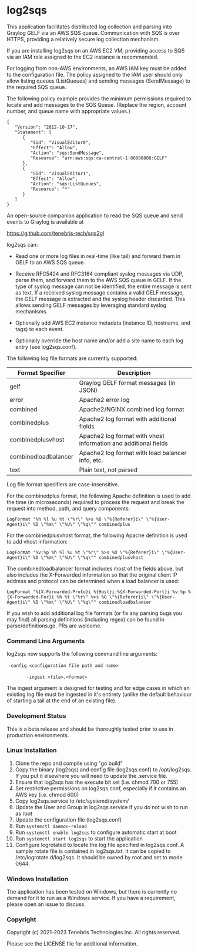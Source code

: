 # log2sqs

This application facilitates distributed log collection and parsing into Graylog GELF via an AWS SQS queue. Communication with SQS is over HTTPS, providing a relatively secure log collection mechanism.

If you are installing log2sqs on an AWS EC2 VM, providing access to SQS via an IAM role assigned to the EC2 instance is recommended.

For logging from non-AWS environments, an AWS IAM key must be added to the configuration file. The policy assigned
to the IAM user should only allow listing queues (ListQueues) and sending messages (SendMessage) to the required SQS
queue.

The following policy example provides the minimum permissions required to locate and add messages to the SQS Queue.
(Replace the region, account number, and queue name with appropriate values.)

```
{
   "Version": "2012-10-17",
   "Statement": [
      {
         "Sid": "VisualEditor0",
         "Effect": "Allow",
         "Action": "sqs:SendMessage",
         "Resource": "arn:aws:sqs:ca-central-1:88888888:GELF"
      },
      {
         "Sid": "VisualEditor1",
         "Effect": "Allow",
         "Action": "sqs:ListQueues",
         "Resource": "*"
      }
   ]
}
```

An open-source companion application to read the SQS queue and send events to Graylog is available at 

https://github.com/tenebris-tech/sqs2gl

log2sqs can:

- Read one or more log files in real-time (like tail) and forward them in GELF to an AWS SQS queue.

- Receive RFC5424 and RFC3164 compliant syslog messages via UDP, parse them, and forward them to the
  AWS SQS queue in GELF. If the type of syslog message can not be identified, the entire message is sent as text.
  If a received syslog message contains a valid GELF message, the GELF message is extracted and the syslog header
  discarded. This allows sending GELF messages by leveraging standard syslog mechanisms.

- Optionally add AWS EC2 instance metadata (instance ID, hostname, and tags) to each event.

- Optionally override the host name and/or add a site name to each log entry (see log2sqs.conf).

The following log file formats are currently supported:

| Format Specifier     | Description                                                     |
|----------------------|-----------------------------------------------------------------|
| gelf                 | Graylog GELF format messages (in JSON)                          |
| error                | Apache2 error log                                               |
| combined             | Apache2/NGINX combined log format                               |
| combinedplus         | Apache2 log format with additional fields                       |
| combinedplusvhost    | Apache2 log format with vhost information and additional fields |
| combinedloadbalancer | Apache2 log format with load balancer info, etc.                |
| text                 | Plain text, not parsed                                          |

Log file format specifiers are case-insensitive.

For the combinedplus format, the following Apache definition is used to add the time (in microseconds) required to process the request and break the request into method, path, and query components:

```
LogFormat "%h %l %u %t \"%r\" %>s %O \"%{Referer}i\" \"%{User-Agent}i\" %D \"%m\" \"%U\" \"%q\"" combinedplus
```

For the combinedplusvhost format, the following Apache definition is used to add vhost information:

```
LogFormat "%v:%p %h %l %u %t \"%r\" %>s %O \"%{Referer}i\" \"%{User-Agent}i\" %D \"%m\" \"%U\" \"%q\"" combinedplusvhost
```

The combinedloadbalancer format includes most of the fields above, but also includes the X-Forwarded information so that the original client IP address and protocol can be determined when a load balancer is used:

```
LogFormat "%{X-Forwarded-Proto}i %{Host}i:%{X-Forwarded-Port}i %v:%p %{X-Forwarded-For}i %h %t \"%r\" %>s %O \"%{Referer}i\" \"%{User-Agent}i\" %D \"%m\" \"%U\" \"%q\"" combinedloadbalancer
```

If you wish to add additional log file formats (or fix any parsing bugs you may find) all parsing definitions (including regex) can be found in parse/definitions.go. PRs are welcome.

### Command Line Arguments

log2sqs now supports the following command line arguments:

​	`-config <configuration file path and name>`

​	`		-ingest <file>,<format>`

The ingest argument is designed for testing and for edge cases in which an existing log file must be ingested in it's entirety (unlike the default behaviour of starting a tail at the end of an existing file).

### Development Status

This is a beta release and should be thoroughly tested prior to use in production environments.

### Linux Installation

1) Clone the repo and compile using "go build"
2) Copy the binary (log2sqs) and config file (log2sqs.conf) to /opt/log2sqs. If you put it elsewhere you will need to
   update the .service file.
3) Ensure that log2sqs has the execute bit set (i.e. chmod 700 or 755)
4) Set restrictive permissions on log2sqs.conf, especially if it contains an AWS key (i.e. chmod 600)
5) Copy log2sqs.service to /etc/systemd/system/
6) Update the User and Group in log2sqs.service if you do not wish to run as root
7) Update the configuration file (log2sqs.conf)
8) Run `systemctl daemon-reload`
9) Run `systemctl enable log2sqs` to configure automatic start at boot
10) Run `systemctl start log2sqs` to start the application
11) Configure logrotated to locate the log file specified in log2sqs.conf. A sample rotate file is contained in
    log2sqs.txt. It can be copied to /etc/logrotate.d/log2sqs. It should be owned by root and set to mode 0644.

### Windows Installation

The application has been tested on Windows, but there is currently no demand for it to run as a Windows service. If
you have a requirement, please open an issue to discuss.

### Copyright

Copyright (c) 2021-2023 Tenebris Technologies Inc. All rights reserved.

Please see the LICENSE file for additional information.
